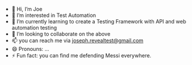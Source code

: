 - 👋 Hi, I’m Joe
- 👀 I’m interested in Test Automation
- 🌱 I’m currently learning to create a Testing Framework with API and web automation testing
- 💞️ I’m looking to collaborate on the above
- 📫 you can reach me via joseph.revealtest@gmail.com
- 😄 Pronouns: ...
- ⚡ Fun fact: you can find me defending Messi everywhere.

<!---
Edd4132/Edd4132 is a ✨ special ✨ repository because its `README.md` (this file) appears on your GitHub profile.
You can click the Preview link to take a look at your changes.
--->

